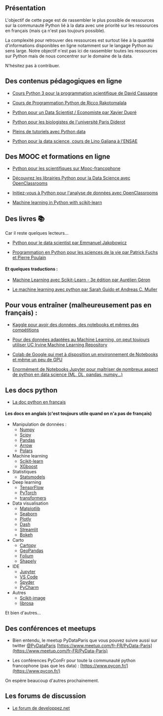 ## Présentation

L'objectif de cette page est de rassembler le plus possible de ressources sur la communauté Python lié à la data avec une priorité sur les ressources en français (mais ça n'est pas toujours possible).

La complexité pour retrouver des ressources est surtout liée à la quantité d'informations disponibles en ligne notamment sur le langage Python au sens large. Notre objectif n'est pas ici de rassembler toutes les ressources sur Python mais de nous concentrer sur le domaine de la data.

N'hésitez pas à contribuer.

## Des contenus pédagogiques en ligne

* [Cours Python 3 pour la programmation scientifique de David Cassagne](https://courspython.com/)

* [Cours de Programmation Python de Ricco Rakotomalala](https://cours-machine-learning.blogspot.com/p/python-data-science.html)

* [Python pour un Data Scientist / Economiste par Xavier Dupré](http://www.xavierdupre.fr/app/ensae_teaching_cs/helpsphinx3/td_2a.html)

* [Python pour les biologistes de l'université Paris Diderot](https://python.sdv.univ-paris-diderot.fr/)

* [Pleins de tutoriels avec Python data](http://tutoriels-data-mining.blogspot.com/search/label/Python)

* [Python pour la data science, cours de Lino Galiana à l'ENSAE](https://pythonds.linogaliana.fr/)

## Des MOOC et formations en ligne

* [Python pour les scientifiques sur Mooc-francophone](https://mooc-francophone.com/cours/mooc-python-pour-les-scientifiques/)

* [Découvrez les librairies Python pour la Data Science avec OpenClassrooms](https://openclassrooms.com/fr/courses/4452741-decouvrez-les-librairies-python-pour-la-data-science)

* [Initiez-vous à Python pour l'analyse de données avec OpenClassrooms](https://openclassrooms.com/fr/courses/6204541-initiez-vous-a-python-pour-lanalyse-de-donnees)

* [Machine learning in Python with scikit-learn](https://www.fun-mooc.fr/en/courses/machine-learning-python-scikit-learn/)

## Des livres :books:

Car il reste quelques lecteurs...

* [Python pour le data scientist par Emmanuel Jakobowicz](https://www.dunod.com/sciences-techniques/python-pour-data-scientist-bases-du-langage-au-machine-learning-1)

* [Programmation en Python pour les sciences de la vie par Patrick Fuchs et Pierre Poulain](https://www.dunod.com/sciences-techniques/programmation-en-python-pour-sciences-vie)

#### Et quelques traductions :

* [Machine Learning avec Scikit-Learn - 3e édition par Aurélien Géron](https://www.dunod.com/sciences-techniques/machine-learning-avec-scikit-learn-mise-en-oeuvre-et-cas-concrets-1)

* [Le machine learning avec python par Sarah Guido et Andreas C. Muller](https://www.eyrolles.com/Informatique/Livre/le-machine-learning-avec-python-9782412034460/)

## Pour vous entraîner (malheureusement pas en français) :

* [Kaggle pour avoir des données, des notebooks et mêmes des compétitions](https://www.kaggle.com/)

* [Pour des données adaptées au Machine Learning, on peut toujours utiliser UC Irvine Machine Learning Repository](https://archive.ics.uci.edu/)

* [Colab de Google qui met à disposition un environnement de Notebooks et même un peu de GPU](https://colab.research.google.com/)

* [Enormément de Notebooks Jupyter pour maîtriser de nombreux aspect de python en data science (ML, DL, pandas, numpy...)](https://github.com/donnemartin/data-science-ipython-notebooks)


## Les docs python

* [La doc python en français](https://docs.python.org/fr/3/)

#### Les docs en anglais (c'est toujours utile quand on n'a pas de français)

* Manipulation de données :
    * [Numpy](https://numpy.org/)
    * [Scipy](https://www.scipy.org/)
    * [Pandas](https://pandas.pydata.org/)
    * [Arrow](https://arrow.apache.org/docs/python/index.html)
    * [Polars](https://pola.rs/)
* Machine learning
    * [Scikit-learn](https://scikit-learn.org/stable/)
    * [XGboost](https://xgboost.readthedocs.io/en/stable/index.html)
* Statistiques
    * [Statsmodels](http://www.statsmodels.org/stable/index.html)
* Deep learning
    * [TensorFlow](https://www.tensorflow.org/)
    * [PyTorch](https://pytorch.org/)
    * [transformers](https://huggingface.co/docs/transformers/index)
* Data visualisation
    * [Matplotlib](https://matplotlib.org/)
    * [Seaborn](https://seaborn.pydata.org/)
    * [Plotly](https://plotly.com/)
    * [Dash](https://dash.plotly.com/)
    * [Streamlit](https://streamlit.io/)
    * [Bokeh](https://bokeh.org/)
* Carto
    * [Cartopy](https://scitools.org.uk/cartopy/docs/latest/)
    * [GeoPandas](https://geopandas.org/en/stable/)
    * [Folium](https://python-visualization.github.io/folium/latest/)
    * [Shapely](https://shapely.readthedocs.io/en/stable/manual.html)
* IDE
    * [Jupyter](https://jupyter.org/)
    * [VS Code](https://code.visualstudio.com/)
    * [Spyder](https://www.spyder-ide.org/)
    * [PyCharm](https://www.jetbrains.com/fr-fr/pycharm/)
* Autres
    * [Scikit-image](https://scikit-image.org/)
    * [librosa](https://librosa.org/doc/latest/index.html)

Et bien d'autres...

## Des conférences et meetups

* Bien entendu, le meetup PyDataParis que vous pouvez suivre aussi sur twitter [@PyDataParis](https://twitter.com/pydataparis?lang=fr)
[https://www.meetup.com/fr-FR/PyData-Paris](https://www.meetup.com/fr-FR/PyData-Paris)

* Les conférences PyConFr pour toute la communauté python francophone (pas que les data) :
[https://www.pycon.fr/](https://www.pycon.fr/)

On espère beaucoup d'autres prochainement.

## Les forums de discussion

* [Le forum de developpez.net](https://www.developpez.net/forums/f922/autres-langages/python/calcul-scientifique/)


